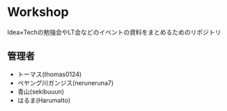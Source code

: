 # Workshop
Idea×Techの勉強会やLT会などのイベントの資料をまとめるためのリポジトリ

## 管理者
- トーマス(thomas0124)
- ペヤング川ガンジス(neruneruna7)
- 青山(sekibuuun)
- はるま(HarumaIto)